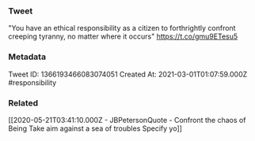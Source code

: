 ### Tweet
"You have an ethical responsibility as a citizen to forthrightly confront creeping tyranny, no matter where it occurs" https://t.co/gmu9ETesu5

### Metadata
Tweet ID: 1366193466083074051
Created At: 2021-03-01T01:07:59.000Z
#responsibility

### Related
[[2020-05-21T03:41:10.000Z - JBPetersonQuote - Confront the chaos of Being Take aim against a sea of troubles Specify yo]]

